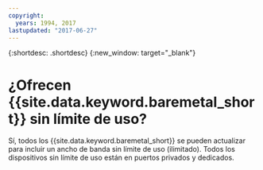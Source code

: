 ```yaml
---
copyright:
  years: 1994, 2017
lastupdated: "2017-06-27"
---
```


{:shortdesc: .shortdesc}
{:new_window: target="_blank"}


# ¿Ofrecen {{site.data.keyword.baremetal_short}} sin límite de uso?

Sí, todos los {{site.data.keyword.baremetal_short}} se pueden actualizar para incluir un ancho de banda sin límite de uso (ilimitado). Todos los dispositivos sin límite de uso están en puertos privados y dedicados.
